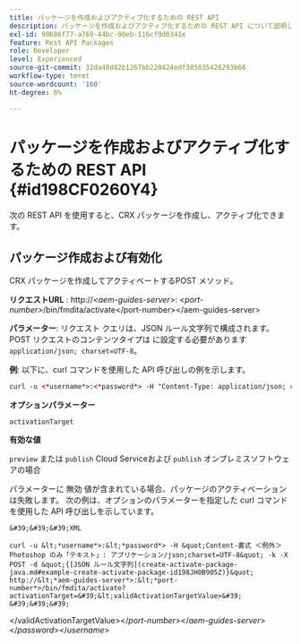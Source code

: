 ```yaml
---
title: パッケージを作成およびアクティブ化するための REST API
description: パッケージを作成およびアクティブ化するための REST API について説明します
exl-id: 90686f77-a769-44bc-90eb-116cf9d0341e
feature: Rest API Packages
role: Developer
level: Experienced
source-git-commit: 32da48d82b1267bb220424edf385035426293b66
workflow-type: tm+mt
source-wordcount: '160'
ht-degree: 0%

---
```


# パッケージを作成およびアクティブ化するための REST API {#id198CF0260Y4}

次の REST API を使用すると、CRX パッケージを作成し、アクティブ化できます。

## パッケージ作成および有効化

CRX パッケージを作成してアクティベートするPOST メソッド。

**リクエストURL** :
http://*&lt;aem-guides-server\>*: *&lt;port-number\>*/bin/fmdita/activate&lt;/port-number\>&lt;/aem-guides-server\>

**パラメーター**:
リクエスト クエリは、JSON ルール文字列で構成されます。 POST リクエストのコンテンツタイプは に設定する必要があります `application/json; charset=UTF-8`。

**例**:
以下に、curl コマンドを使用した API 呼び出しの例を示します。

```XML
curl -u <*username*>:<*password*> -H "Content-Type: application/json; charset=UTF-8"  -k -X POST -d "{[JSON rules string](create-activate-package-java.md#example-create-activate-package-id198JH0B905Z)}" http://<*aem-guides-server*>:<*port-number*>/bin/fmdita/activate
```


**オプションパラメーター**

`activationTarget`

**有効な値**

`preview` または `publish` Cloud Serviceおよび `publish` オンプレミスソフトウェアの場合

パラメーターに 無効 値が含まれている場合、パッケージのアクティベーションは失敗します。 次の例は、オプションのパラメーターを指定した curl コマンドを使用した API 呼び出しを示しています。


    &#39;&#39;&#39;XML
    
    curl -u &lt;*username*>:&lt;*password*> -H &quot;Content-書式 ＜例外＞Photoshop のみ「テキスト」: アプリケーション/json;charset=UTF-8&quot; -k -X POST -d &quot;{[JSON ルール文字列](create-activate-package-java.md#example-create-activate-package-id198JH0B905Z)}&quot; http://&lt;*aem-guides-server*>:&lt;*port-number*>/bin/fmdita/activate?activationTarget=&#39;&lt;validActivationTargetValue>&#39;
    &#39;&#39;&#39;
&lt;/validActivationTargetValue>&lt;/*port-number*>&lt;/*aem-guides-server*>&lt;/*password*>&lt;/*username*>